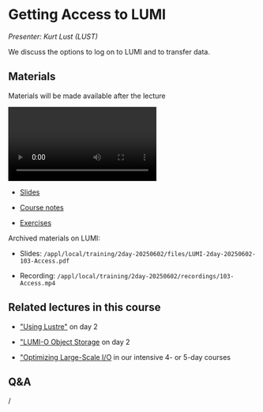 # Getting Access to LUMI

*Presenter: Kurt Lust (LUST)*

We discuss the options to log on to LUMI and to transfer data.


## Materials

Materials will be made available after the lecture

<video src="https://462000265.lumidata.eu/2day-20250602/recordings/103-Access.mp4" controls="controls"></video>

<!--
-   A video recording will follow.
-->

-   [Slides](https://462000265.lumidata.eu/2day-20250602/files/LUMI-2day-20250602-103-Access.pdf)

-   [Course notes](103-Access.md)

-   [Exercises](E103-Access.md)

Archived materials on LUMI:

-   Slides: `/appl/local/training/2day-20250602/files/LUMI-2day-20250602-103-Access.pdf`

-   Recording: `/appl/local/training/2day-20250602/recordings/103-Access.mp4`


## Related lectures in this course

-   ["Using Lustre"](M203-Lustre.md) on day 2

-   ["LUMI-O Object Storage](M204-ObjectStorage.md) on day 2

-   ["Optimizing Large-Scale I/O](../2p3day-20250303/M503-IO_Optimization_Parallel_IO.md) in our 
    intensive 4- or 5-day courses


## Q&A

/
